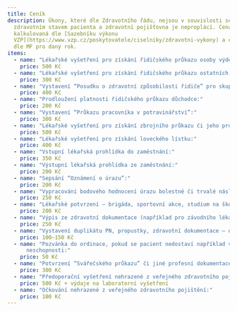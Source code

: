 ```yaml
---
title: Ceník
description: Úkony, které dle Zdravotního řádu, nejsou v souvislosti se
  zdravotním stavem pacienta a zdravotní pojišťovna je neproplácí. Cena je
  kalkulovaná dle [Sazebníku výkonu
  VZP](https://www.vzp.cz/poskytovatele/ciselniky/zdravotni-vykony) a ceny bodu
  dle MF pro daný rok.
items:
  - name: "Lékařské vyšetření pro získání řidičského průkazu osoby výdělečně činné:"
    price: 500 Kč
  - name: "Lékařské vyšetření pro získání řidičského průkazu ostatních osob:"
    price: 300 Kč
  - name: "Vystavení “Posudku o zdravotní způsobilosti řidiče” pro skupiny C, D, E:"
    price: 400 Kč
  - name: "Prodloužení platnosti řidičského průkazu důchodce:"
    price: 200 Kč
  - name: "Vystavení “Průkazu pracovníka v potravinářství”:"
    price: 300 Kč
  - name: "Lékařské vyšetření pro získání zbrojního průkazu či jeho prodloužení:"
    price: 500 Kč
  - name: "Lékařské vyšetření pro získání loveckého lístku:"
    price: 400 Kč
  - name: "Vstupní lékařská prohlídka do zaměstnání:"
    price: 350 Kč
  - name: "Výstupní lékařská prohlídka ze zaměstnání:"
    price: 200 Kč
  - name: "Sepsání “Oznámení o úrazu”:"
    price: 200 Kč
  - name: "Vypracování bodového hodnocení úrazu bolestné či trvalé následky:"
    price: 250 Kč
  - name: "Lékařské potvrzení – brigáda, sportovní akce, studium na školách:"
    price: 200 Kč
  - name: "Výpis ze zdravotní dokumentace (například pro závodního lékaře):"
    price: 250 Kč
  - name: "Vystavení duplikátu PN, propustky, zdravotní dokumentace – dle rozsahu:"
    price: 100–150 Kč
  - name: "Pozvánka do ordinace, pokud se pacient nedostaví například v pracovní
      neschopnosti:"
    price: 50 Kč
  - name: "Potvrzení “Svářečského průkazu” či jiné profesní dokumentace:"
    price: 300 Kč
  - name: "Předoperační vyšetření nehrazené z veřejného zdravotního pojištění:"
    price: 500 Kč + výdaje na laboratorní vyšetření
  - name: "Očkování nehrazené z veřejného zdravotního pojištění:"
    price: 100 Kč
---
```

